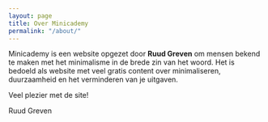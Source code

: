 ```yaml
---
layout: page
title: Over Minicademy
permalink: "/about/"
---
```


Minicademy is een website opgezet door **Ruud Greven** om mensen bekend te maken met het minimalisme in de brede zin van het woord. Het is bedoeld als website met veel gratis content over minimaliseren, duurzaamheid en het verminderen van je uitgaven.

Veel plezier met de site!

Ruud Greven

